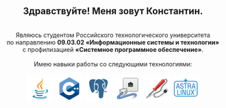 <h2 align="center">Здравствуйте! Меня зовут Константин.</h2><br>
<div id="about" align="center">
  Являюсь студентом Российского технологического университета<br>
  по направлению <strong>09.03.02 «Информационные системы и технологии»</strong><br> 
  с профилизацией <strong>«Системное программное обеспечение»</strong>.<br><br>
  Имею навыки работы со следующими технологиями:<br><br>
  <img align="center" height=64 src="https://github.com/DrKapdor/DrKapdor/blob/main/icons/java.png?raw=true">
  <img align="center" height=64 src="https://github.com/DrKapdor/DrKapdor/blob/main/icons/cpp.png?raw=true">
  <img align="center" height=64 src="https://github.com/DrKapdor/DrKapdor/blob/main/icons/postgres.png?raw=true">
  <img align="center" height=64 src="https://github.com/DrKapdor/DrKapdor/blob/main/icons/networking.png?raw=true">
  <img align="center" height=64 src="https://github.com/DrKapdor/DrKapdor/blob/main/icons/solder.png?raw=true">
  <img align="center" height=64 src="https://github.com/DrKapdor/DrKapdor/blob/main/icons/astralinux.png?raw=true">
</div>
